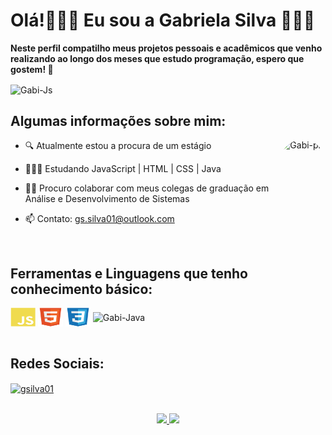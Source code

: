 ### <h1>Olá!🙋🏽‍♀️ Eu sou a Gabriela Silva 👋🏽:smile: </h1>


**Neste perfil compatilho meus projetos pessoais e acadêmicos que venho realizando ao longo dos meses que estudo programação, espero que gostem! 🥰**

<img align="center" alt="Gabi-Js" height="300" width="900" src="https://mentorama.com.br/blog/wp-content/uploads/2021/03/mulheres-pioneiras-revolucionaram-tecnologia.png">

</br>

  <h2>Algumas informações sobre mim: </h2>
 
 <img align="right" alt="Gabi-pic" height="150" style="border-radius:50px;" src="https://greenpng.com/wp-content/uploads/2021/03/publicdomainq-0053410tkrexo-300x285.png"> 

- 🔍 Atualmente estou a procura de um estágio
 
- 👩🏽‍💻 Estudando JavaScript | HTML | CSS | Java

- 🤝🏽 Procuro colaborar com meus colegas de graduação em Análise e Desenvolvimento de Sistemas 

- 📫 Contato: gs.silva01@outlook.com 


<div style="display: inline_block"><br>
 <h2 align="left">Ferramentas e Linguagens que tenho conhecimento básico: </h2>
 <img align="center" alt="Gabi-Js" height="30" width="40" src="https://raw.githubusercontent.com/devicons/devicon/master/icons/javascript/javascript-plain.svg">
 <img align="center" alt="Gabi-HTML" height="30" width="40" src="https://raw.githubusercontent.com/devicons/devicon/master/icons/html5/html5-original.svg">
 <img align="center" alt="Gabi-CSS" height="30" width="40" src="https://raw.githubusercontent.com/devicons/devicon/master/icons/css3/css3-original.svg">   
 <img align="center" alt="Gabi-Java" height="40" width="50" src="https://img.icons8.com/fluency/344/java-coffee-cup-logo.svg">           
</div>

</br>

<div>
  <h2 align="left">Redes Sociais: </h2>
  <p align="left">
 <a href="https://www.linkedin.com/in/gsilva01/" target="blank" ><img align="center" src="https://raw.githubusercontent.com/rahuldkjain/github-profile-readme-generator/master/src/images/icons/Social/linked-in-alt.svg" alt="gsilva01" height="30" width="40" / target:"blank"></a>
  </p> 
</div>

</br>

<div align="center">
  <a href="https://github.com/G4breela">
  <img height="150em" src="https://github-readme-stats.vercel.app/api?username=g4breela&show_icons=true&theme=tokyonight&include_all_commits=true&count_private=true"/>
  <img height="150em" src="https://github-readme-stats.vercel.app/api/top-langs/?username=g4breela&layout=compact&langs_count=7&theme=tokyonight"/> </a>
</div>


  
  
